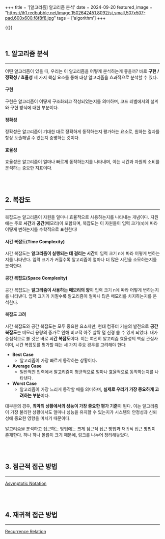 +++
title = '[알고리즘] 알고리즘 분석'
date = 2024-09-20
featured_image = "https://ih1.redbubble.net/image.1502642451.8092/st,small,507x507-pad,600x600,f8f8f8.jpg"
tags = ['algorithm']
+++

{{<series title="📚 /algorithm" series="algorithm">}}

<br>

## 1. 알고리즘 분석
____

어떤 알고리즘이 있을 때, 우리는 이 알고리즘을 어떻게 분석하는게 좋을까? 바로 **구현 / 정확성 / 효율성** 세 가지 핵심 요소를 통해 대상 알고리즘을 효과적으로 분석할 수 있다.

#### 구현
구현은 알고리즘이 어떻게 구조화되고 작성되었는지를 의미하며, 코드 레벨에서의 설계와 구현 방식에 대한 부분이다.  

#### 정확성
정확성은 알고리즘이 기대한 대로 정확하게 동작하는지 평가하는 요소로, 원하는 결과를 항상 도출해낼 수 있는지 증명하는 것이다.  

#### 효율성
효율성은 알고리즘이 얼마나 빠르게 동작하는지를 나타내며, 이는 시간과 자원의 소비를 분석하는 중요한 지표이다.  

<br>
<br>

## 2. 복잡도
____

복잡도는 알고리즘이 자원을 얼마나 효율적으로 사용하는지를 나타내는 개념이다. 자원에는 주로 **시간**과 **공간**(메모리)이 포함되며, 복잡도는 이 자원들이 입력 크기(n)에 따라 어떻게 변하는지를 수학적으로 표현한다!

#### 시간 복잡도(Time Complexity)
시간 복잡도는 **알고리즘이 실행되는 데 걸리는 시간**이 입력 크기 n에 따라 어떻게 변하는지를 나타낸다. 입력 크기가 커질수록 알고리즘이 얼마나 더 많은 시간을 소모하는지를 분석한다.

#### 공간 복잡도(Space Complexity)
공간 복잡도는 **알고리즘이 사용하는 메모리의 양**이 입력 크기 n에 따라 어떻게 변하는지를 나타낸다. 입력 크기가 커질수록 알고리즘이 얼마나 많은 메모리를 차지하는지를 분석한다.

#### 복잡도 고려
시간 복잡도와 공간 복잡도는 모두 중요한 요소지만, 현대 컴퓨터 기술의 발전으로 **공간 복잡도**는 메모리 용량의 증가로 인해 비교적 아주 살짝 덜 신경 쓸 수 있게 되었다. 내가 중점적으로 볼 것은 바로 **시간 복잡도**이다. 이는 여전히 알고리즘 효율성의 핵심 관심사이며, 시간 복잡도를 평가할 떄는 세 가지 주요 경우를 고려해야 한다:  

- **Best Case**
    - 알고리즘이 가장 빠르게 동작하는 상황이다.
- **Average Case**
    - 일반적인 입력에서 알고리즘이 평균적으로 얼마나 효율적으로 동작하는지를 나타낸다.
- **Worst Case**
    - 알고리즘이 가장 느리게 동작할 때를 의미하며, **실제로 우리가 가장 중요하게 고려하는 부분**이다.  

대부분의 경우, **최악의 상황에서의 성능이 가장 중요한 평가 기준**이 된다. 이는 알고리즘이 가장 불리한 상황에서도 얼마나 성능을 유지할 수 있는지가 시스템의 안정성과 신뢰성에 중요한 영향을 미치기 때문이다.  

알고리즘을 분석하고 접근하는 방법에는 크게 점근적 접근 방법과 재귀적 접근 방법이 존재한다. 하나 하나 볼륨이 크기 때문에, 링크를 나누어 정리해놓았다.

<br>
<br>

## 3. 점근적 접근 방법
____

<a href="https://elecbrandy.github.io/tags/42cursus"> Asymptotic Notation </a>

<br>
<br>

## 4. 재귀적 접근 방법
____

<a href="https://elecbrandy.github.io/tags/42cursus">  Recurrence Relation </a>

<br>
<br>